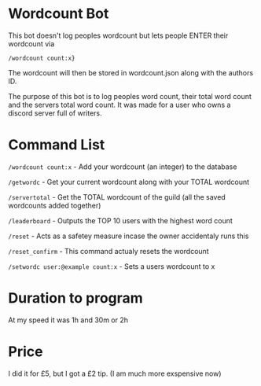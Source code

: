 # Wordcount Bot

This bot doesn't log peoples wordcount but lets people ENTER their wordcount via

`/wordcount count:x}`

The wordcount will then be stored in wordcount.json along with the authors ID.

The purpose of this bot is to log peoples word count, their total word count and the servers total word count. It was made for a user who owns a discord server full of writers.

# Command List

`/wordcount count:x` - Add your wordcount (an integer) to the database

`/getwordc` - Get your current wordcount along with your TOTAL wordcount

`/servertotal` - Get the TOTAL wordcount of the guild (all the saved wordcounts added together)

`/leaderboard` - Outputs the TOP 10 users with the highest word count

`/reset` - Acts as a safetey measure incase the owner accidentaly runs this

`/reset_confirm` - This command actualy resets the wordcount

`/setwordc user:@example count:x` - Sets a users wordcount to x

# Duration to program

At my speed it was 1h and 30m or 2h

# Price

I did it for £5, but I got a £2 tip. (I am much more exspensive now)

